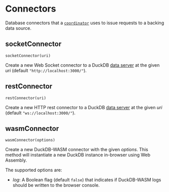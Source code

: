 # Connectors

Database connectors that a [`coordinator`](./coordinator) uses to issue requests to a backing data source.

## socketConnector

`socketConnector(uri)`

Create a new Web Socket connector to a DuckDB [data server](../duckdb/data-server) at the given _uri_ (default `"http://localhost:3000/"`).


## restConnector

`restConnector(uri)`

Create a new HTTP rest connector to a DuckDB [data server](../duckdb/data-server) at the given _uri_ (default `"ws://localhost:3000/"`).

## wasmConnector

`wasmConnector(options)`

Create a new DuckDB-WASM connector with the given _options_.
This method will instantiate a new DuckDB instance in-browser using Web Assembly.

The supported options are:

- _log_: A Boolean flag (default `false`) that indicates if DuckDB-WASM logs should be written to the browser console.
